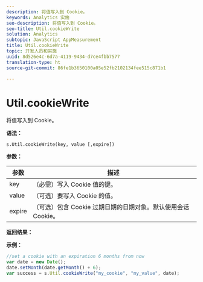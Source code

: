 ```yaml
---
description: 将值写入到 Cookie。
keywords: Analytics 实施
seo-description: 将值写入到 Cookie。
seo-title: Util.cookieWrite
solution: Analytics
subtopic: JavaScript AppMeasurement
title: Util.cookieWrite
topic: 开发人员和实施
uuid: 8d526e4c-6d7a-4119-9434-d7ce4fbb7577
translation-type: ht
source-git-commit: 86fe1b3650100a05e52fb2102134fee515c871b1

---
```



# Util.cookieWrite

将值写入到 Cookie。

**语法：**

```
s.Util.cookieWrite(key, value [,expire])
```

**参数：**

| 参数 | 描述 |
|---|---|
| key | （必需）写入 Cookie 值的键。 |
| value | （可选）要写入 Cookie 的值。 |
| expire | （可选）包含 Cookie 过期日期的日期对象。默认使用会话 Cookie。 |

**返回结果：**

**示例：**

```js
//set a cookie with an expiration 6 months from now 
var date = new Date(); 
date.setMonth(date.getMonth() + 6); 
var success = s.Util.cookieWrite("my_cookie", "my_value", date);
```

